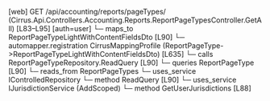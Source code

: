 [web] GET /api/accounting/reports/pageTypes/  (Cirrus.Api.Controllers.Accounting.Reports.ReportPageTypesController.GetAll)  [L83–L95] [auth=user]
  └─ maps_to ReportPageTypeLightWithContentFieldsDto [L90]
    └─ automapper.registration CirrusMappingProfile (ReportPageType->ReportPageTypeLightWithContentFieldsDto) [L635]
  └─ calls ReportPageTypeRepository.ReadQuery [L90]
  └─ queries ReportPageType [L90]
    └─ reads_from ReportPageTypes
  └─ uses_service IControlledRepository<ReportPageType>
    └─ method ReadQuery [L90]
  └─ uses_service IJurisdictionService (AddScoped)
    └─ method GetUserJurisdictions [L88]

